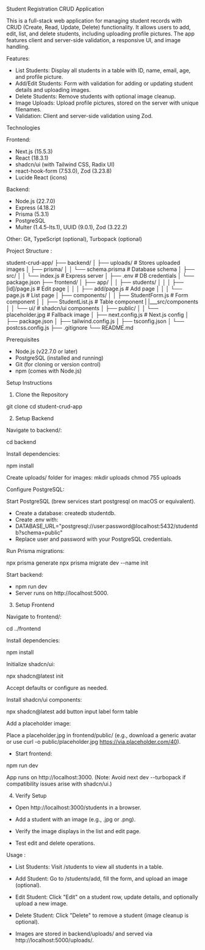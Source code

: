 Student Registration CRUD Application

This is a full-stack web application for managing student records with CRUD (Create, Read, Update, Delete) functionality. It allows users to add, edit, list, and delete students, including uploading profile pictures. The app features client and server-side validation, a responsive UI, and image handling.

Features:

- List Students: Display all students in a table with ID, name, email, age, and profile picture.
- Add/Edit Students: Form with validation for adding or updating student details and uploading images.
- Delete Students: Remove students with optional image cleanup.
- Image Uploads: Upload profile pictures, stored on the server with unique filenames.
- Validation: Client and server-side validation using Zod.

Technologies

Frontend:

- Next.js (15.5.3)
- React (18.3.1)
- shadcn/ui (with Tailwind CSS, Radix UI)
- react-hook-form (7.53.0), Zod (3.23.8)
- Lucide React (icons)


Backend:

- Node.js (22.7.0)
- Express (4.18.2)
- Prisma (5.3.1)
- PostgreSQL
- Multer (1.4.5-lts.1), UUID (9.0.1), Zod (3.22.2)

Other: Git, TypeScript (optional), Turbopack (optional)


Project Structure : 

student-crud-app/
├── backend/
│   ├── uploads/            # Stores uploaded images
│   ├── prisma/
│   │   └── schema.prisma   # Database schema
│   ├── src/
│   │   └── index.js        # Express server
│   ├── .env                # DB credentials
│   └── package.json
├── frontend/
│   ├── app/
│   │   ├── students/
│   │   │   ├── [id]/page.js  # Edit page
│   │   │   ├── add/page.js   # Add page
│   │   │   └── page.js       # List page
│   ├── components/
│   │   ├── StudentForm.js    # Form component
│   │   ├── StudentList.js    # Table component
|   |___src/components
│   │   └── ui/               # shadcn/ui components
│   ├── public/
│   │   └── placeholder.jpg   # Fallback image
│   ├── next.config.js        # Next.js config
│   ├── package.json
│   ├── tailwind.config.js
│   ├── tsconfig.json
│   └── postcss.config.js
├── .gitignore
└── README.md

Prerequisites

- Node.js (v22.7.0 or later)
- PostgreSQL (installed and running)
- Git (for cloning or version control)
- npm (comes with Node.js)

Setup Instructions

1. Clone the Repository

git clone <repository-url>
cd student-crud-app

2. Setup Backend
   
Navigate to backend/:

cd backend

Install dependencies:

npm install

Create uploads/ folder for images:
mkdir uploads
chmod 755 uploads


Configure PostgreSQL:

Start PostgreSQL (brew services start postgresql on macOS or equivalent).
- Create a database: createdb studentdb.
- Create .env with:
- DATABASE_URL="postgresql://user:password@localhost:5432/studentdb?schema=public"
- Replace user and password with your PostgreSQL credentials.

Run Prisma migrations:

npx prisma generate
npx prisma migrate dev --name init

Start backend:

- npm run dev
- Server runs on http://localhost:5000.

3. Setup Frontend

Navigate to frontend/:

cd ../frontend

Install dependencies:

npm install

Initialize shadcn/ui:

npx shadcn@latest init

Accept defaults or configure as needed.

Install shadcn/ui components:

npx shadcn@latest add button input label form table

Add a placeholder image:

Place a placeholder.jpg in frontend/public/ (e.g., download a generic avatar or use curl -o public/placeholder.jpg https://via.placeholder.com/40).

- Start frontend:

npm run dev

App runs on http://localhost:3000. (Note: Avoid next dev --turbopack if compatibility issues arise with shadcn/ui.)

4. Verify Setup

- Open http://localhost:3000/students in a browser.

- Add a student with an image (e.g., .jpg or .png).

- Verify the image displays in the list and edit page.

- Test edit and delete operations.

Usage :

- List Students: Visit /students to view all students in a table.

- Add Student: Go to /students/add, fill the form, and upload an image (optional).

- Edit Student: Click "Edit" on a student row, update details, and optionally upload a new image.

- Delete Student: Click "Delete" to remove a student (image cleanup is optional).

- Images are stored in backend/uploads/ and served via http://localhost:5000/uploads/<filename>.

